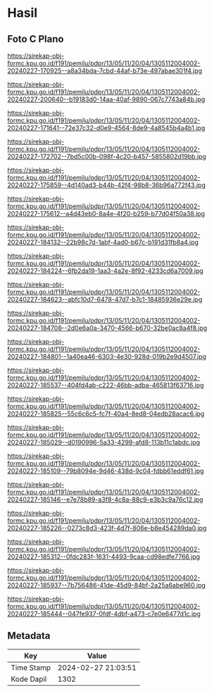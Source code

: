 # Hasil

## Foto C Plano

https://sirekap-obj-formc.kpu.go.id/f191/pemilu/pdpr/13/05/11/20/04/1305112004002-20240227-170925--a8a34bda-7cbd-44af-b73e-497abae301f4.jpg

https://sirekap-obj-formc.kpu.go.id/f191/pemilu/pdpr/13/05/11/20/04/1305112004002-20240227-200640--b19183d0-14aa-40af-9890-067c7743a84b.jpg

https://sirekap-obj-formc.kpu.go.id/f191/pemilu/pdpr/13/05/11/20/04/1305112004002-20240227-171641--72e37c32-d0e9-4564-8de9-4a8545b4a4b1.jpg

https://sirekap-obj-formc.kpu.go.id/f191/pemilu/pdpr/13/05/11/20/04/1305112004002-20240227-172702--7bd5c00b-098f-4c20-b457-5855802d19bb.jpg

https://sirekap-obj-formc.kpu.go.id/f191/pemilu/pdpr/13/05/11/20/04/1305112004002-20240227-175859--4d140ad3-b44b-42f4-98b8-36b96a772f43.jpg

https://sirekap-obj-formc.kpu.go.id/f191/pemilu/pdpr/13/05/11/20/04/1305112004002-20240227-175612--a4d43eb0-8a4e-4f20-b259-b77d04f50a38.jpg

https://sirekap-obj-formc.kpu.go.id/f191/pemilu/pdpr/13/05/11/20/04/1305112004002-20240227-184132--22b98c7d-1abf-4ad0-b67c-b191d31fb8a4.jpg

https://sirekap-obj-formc.kpu.go.id/f191/pemilu/pdpr/13/05/11/20/04/1305112004002-20240227-184224--6fb2da19-1aa3-4a2e-8f92-4233cd6a7009.jpg

https://sirekap-obj-formc.kpu.go.id/f191/pemilu/pdpr/13/05/11/20/04/1305112004002-20240227-184623--abfc10d7-6478-47d7-b7c1-18485936e29e.jpg

https://sirekap-obj-formc.kpu.go.id/f191/pemilu/pdpr/13/05/11/20/04/1305112004002-20240227-184708--2d0e6a0a-3470-4566-b670-32be0ac8a4f8.jpg

https://sirekap-obj-formc.kpu.go.id/f191/pemilu/pdpr/13/05/11/20/04/1305112004002-20240227-184801--1a40ea46-6303-4e30-928d-019b2e9d4507.jpg

https://sirekap-obj-formc.kpu.go.id/f191/pemilu/pdpr/13/05/11/20/04/1305112004002-20240227-185537--404fd4ab-c222-46bb-adba-465813f63716.jpg

https://sirekap-obj-formc.kpu.go.id/f191/pemilu/pdpr/13/05/11/20/04/1305112004002-20240227-185825--55c6c6c5-fc7f-40a4-8ed8-04edb28acac6.jpg

https://sirekap-obj-formc.kpu.go.id/f191/pemilu/pdpr/13/05/11/20/04/1305112004002-20240227-185029--d0190996-5a33-4299-afd8-113b11c1abdc.jpg

https://sirekap-obj-formc.kpu.go.id/f191/pemilu/pdpr/13/05/11/20/04/1305112004002-20240227-185109--79b8094e-9d46-438d-9c04-fdbb61eddf61.jpg

https://sirekap-obj-formc.kpu.go.id/f191/pemilu/pdpr/13/05/11/20/04/1305112004002-20240227-185146--e7e78b89-a3f8-4c8a-88c9-e3b3c9a76c12.jpg

https://sirekap-obj-formc.kpu.go.id/f191/pemilu/pdpr/13/05/11/20/04/1305112004002-20240227-185226--0273c8d3-423f-4d7f-806e-b8e454289da0.jpg

https://sirekap-obj-formc.kpu.go.id/f191/pemilu/pdpr/13/05/11/20/04/1305112004002-20240227-185312--0fdc283f-1631-4493-9caa-cd98edfe7766.jpg

https://sirekap-obj-formc.kpu.go.id/f191/pemilu/pdpr/13/05/11/20/04/1305112004002-20240227-185937--7b756486-41de-45d9-84bf-2a25a6abe960.jpg

https://sirekap-obj-formc.kpu.go.id/f191/pemilu/pdpr/13/05/11/20/04/1305112004002-20240227-185444--047fe937-0fdf-4dbf-a473-c7e0e6477d1c.jpg


## Metadata

| Key        | Value               |
| ---------- | ------------------- |
| Time Stamp | 2024-02-27 21:03:51 |
| Kode Dapil | 1302                |



